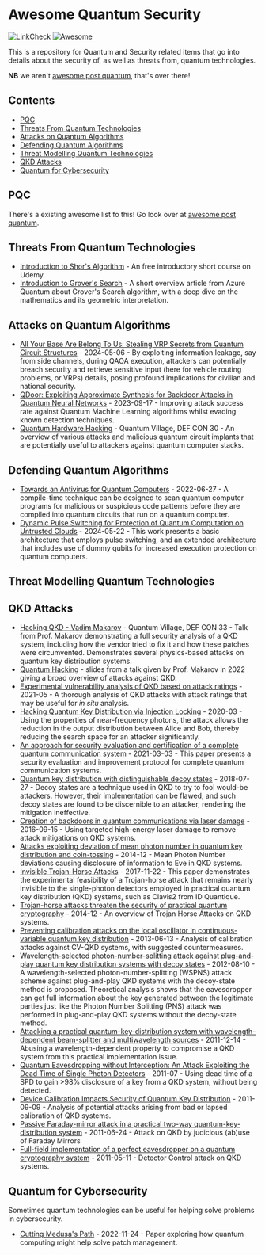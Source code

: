 # Awesome Quantum Security

[![LinkCheck](https://github.com/QuantumVillage/awesome-quantum-security/actions/workflows/linkCheck.yml/badge.svg)](https://github.com/QuantumVillage/awesome-quantum-security/actions/workflows/linkCheck.yml) [![Awesome](https://awesome.re/badge.svg)](https://awesome.re)

This is a repository for Quantum and Security related items that go into details about the security of, as well as threats from, quantum technologies. 

**NB** we aren't [awesome post quantum](https://github.com/veorq/awesome-post-quantum/), that's over there!

## Contents

- [PQC](#pqc)
- [Threats From Quantum Technologies](#threats-from-quantum-technologies)
- [Attacks on Quantum Algorithms](#attacks-on-quantum-algorithms)
- [Defending Quantum Algorithms](#defending-quantum-algorithms)
- [Threat Modelling Quantum Technologies](#threat-modelling-quantum-technologies)
- [QKD Attacks](#qkd-attacks)
- [Quantum for Cybersecurity](#quantum-for-cybersecurity)

## PQC

There's a existing awesome list fo this! Go look over at [awesome post quantum](https://github.com/veorq/awesome-post-quantum/).

## Threats From Quantum Technologies

* [Introduction to Shor's Algorithm](https://www.udemy.com/course/introduction-to-quantum-computing-zero-to-shors-algorithm/) - An free introductory short course on Udemy.
* [Introduction to Grover's Search](https://learn.microsoft.com/en-us/azure/quantum/concepts-grovers) - A short overview article from Azure Quantum about Grover's Search algorithm, with a deep dive on the mathematics and its geometric interpretation.

## Attacks on Quantum Algorithms

- [All Your Base Are Belong To Us: Stealing VRP Secrets from Quantum Circuit Structures](http://dx.doi.org/10.1109/HOST55342.2024.10545404) - 2024-05-06 - By exploiting information leakage, say from side channels, during QAOA execution, attackers can potentially breach security and retrieve sensitive input (here for vehicle routing problems, or VRPs) details, posing profound implications for civilian and national security.
- [QDoor: Exploiting Approximate Synthesis for Backdoor Attacks in Quantum Neural Networks](https://doi.org/10.1109/QCE57702.2023.00124) - 2023-09-17 - Improving attack success rate against Quantum Machine Learning algorithms whilst evading known detection techniques.
- [Quantum Hardware Hacking](https://www.youtube.com/watch?v=Gams7BAF7l8) - Quantum Village, DEF CON 30 - An overview of various attacks and malicious quantum circuit implants that are potentially useful to attackers against quantum computer stacks.

## Defending Quantum Algorithms

- [Towards an Antivirus for Quantum Computers](http://dx.doi.org/10.1109/HOST54066.2022.9840181) - 2022-06-27 - A compile-time technique can be designed to scan quantum computer programs for malicious or suspicious code patterns before they are compiled into quantum circuits that run on a quantum computer.
- [Dynamic Pulse Switching for Protection of Quantum Computation on Untrusted Clouds](http://dx.doi.org/10.1109/HOST55342.2024.10545385) - 2024-05-22 - This work presents a basic architecture that employs pulse switching, and an extended architecture that includes use of dummy qubits for increased execution protection on quantum computers.

## Threat Modelling Quantum Technologies



## QKD Attacks

- [Hacking QKD - Vadim Makarov](https://www.youtube.com/watch?v=Phh-jO--bDU) - Quantum Village, DEF CON 33 - Talk from Prof. Makarov demonstrating a full security analysis of a QKD system, including how the vendor tried to fix it and how these patches were circumvented. Demonstrates several physics-based attacks on quantum key distribution systems.
- [Quantum Hacking](http://www.vad1.com/c/qcommce/2022/Makarov/slides/qcommce-l12-20221207.pdf) - slides from a talk given by Prof. Makarov in 2022 giving a broad overview of attacks against QKD.
- [Experimental vulnerability analysis of QKD based on attack ratings](https://www.nature.com/articles/s41598-021-87574-4) - 2021-05 - A thorough analysis of QKD attacks with attack ratings that may be useful for _in situ_ analysis.
- [Hacking Quantum Key Distribution via Injection Locking](http://dx.doi.org/10.1103/PhysRevApplied.13.034008) - 2020-03 - Using the properties of near-frequency photons, the attack allows the reduction in the output distribution between Alice and Bob, thereby reducing the search space for an attacker significantly.
- [An approach for security evaluation and certification of a complete quantum communication system](https://www.nature.com/articles/s41598-021-84139-3) - 2021-03-03 - This paper presents a security evaluation and improvement protocol for complete quantum communication systems.
- [Quantum key distribution with distinguishable decoy states](https://doi.org/10.1103/PhysRevA.98.012330) - 2018-07-27 - Decoy states are a technique used in QKD to try to fool would-be attackers. However, their implementation can be flawed, and such decoy states are found to be discernible to an attacker, rendering the mitigation ineffective.
- [Creation of backdoors in quantum communications via laser damage](https://doi.org/10.1103/PhysRevA.94.030302) - 2016-09-15 - Using targeted high-energy laser damage to remove attack mitigations on QKD systems.
- [Attacks exploiting deviation of mean photon number in quantum key distribution and coin-tossing](http://doi.org/10.1103/PhysRevA.91.032326) - 2014-12 - Mean Photon Number deviations causing disclosure of information to Eve in QKD systems.
- [Invisible Trojan-Horse Attacks](https://www.nature.com/articles/s41598-017-08279-1) - 2017-11-22 - This paper demonstrates the experimental feasibility of a Trojan-horse attack that remains nearly invisible to the single-photon detectors employed in practical quantum key distribution (QKD) systems, such as Clavis2 from ID Quantique.
- [Trojan-horse attacks threaten the security of practical quantum cryptography](https://doi.org/10.1088/1367-2630/16/12/123030) - 2014-12 - An overview of Trojan Horse Attacks on QKD systems.
- [Preventing calibration attacks on the local oscillator in continuous-variable quantum key distribution](https://doi.org/10.1103/PhysRevA.87.062313) - 2013-06-13 - Analysis of calibration attacks against CV-QKD systems, with suggested countermeasures.
- [Wavelength-selected photon-number-splitting attack against plug-and-play quantum key distribution systems with decoy states](https://doi.org/10.1103/PhysRevA.86.032310) - 2012-08-10 - A wavelength-selected photon-number-splitting (WSPNS) attack scheme against plug-and-play QKD systems with the decoy-state method is proposed. Theoretical analysis shows that the eavesdropper can get full information about the key generated between the legitimate parties just like the Photon Number Splitting (PNS) attack was performed in plug-and-play QKD systems without the decoy-state method.
- [Attacking a practical quantum-key-distribution system with wavelength-dependent beam-splitter and multiwavelength sources](https://doi.org/10.1103/PhysRevA.84.062308) - 2011-12-14 - Abusing a wavelength-dependent property to compromise a QKD system from this practical implementation issue.
- [Quantum Eavesdropping without Interception: An Attack Exploiting the Dead Time of Single Photon Detectors](http://dx.doi.org/10.1088/1367-2630/13/7/073024) - 2011-07 - Using dead time of a SPD to gain >98% disclosure of a key from a QKD system, without being detected.
- [Device Calibration Impacts Security of Quantum Key Distribution](https://doi.org/10.1103/PhysRevLett.107.110501) - 2011-09-09 - Analysis of potential attacks arising from bad or lapsed calibration of QKD systems.
- [Passive Faraday-mirror attack in a practical two-way quantum-key-distribution system](https://doi.org/10.1103/PhysRevA.83.062331) - 2011-06-24 - Attack on QKD by judicious (ab)use of Faraday Mirrors
- [Full-field implementation of a perfect eavesdropper on a quantum cryptography system](https://doi.org/10.1038/ncomms1348) - 2011-05-11 - Detector Control attack on QKD systems.

## Quantum for Cybersecurity

Sometimes quantum technologies can be useful for helping solve problems in cybersecurity.

- [Cutting Medusa's Path](https://arxiv.org/abs/2211.13740) - 2022-11-24 - Paper exploring how quantum computing might help solve patch management.
